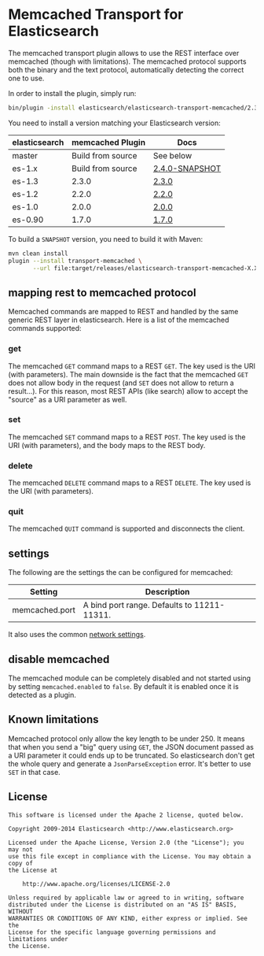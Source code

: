 Memcached Transport for Elasticsearch
==================================

The memcached transport plugin allows to use the REST interface over memcached (though with limitations).
The memcached protocol supports both the binary and the text protocol, automatically detecting the correct one to use.

In order to install the plugin, simply run: 

```sh
bin/plugin -install elasticsearch/elasticsearch-transport-memcached/2.3.0
```

You need to install a version matching your Elasticsearch version:

| elasticsearch |   memcached Plugin    |   Docs     |  
|---------------|-----------------------|------------|
| master        |  Build from source    | See below  |
| es-1.x        |  Build from source    | [2.4.0-SNAPSHOT](https://github.com/elasticsearch/elasticsearch-transport-memcached/tree/es-1.x/#version-240-snapshot-for-elasticsearch-1x)  |
| es-1.3        |  2.3.0                | [2.3.0](https://github.com/elasticsearch/elasticsearch-transport-memcached/tree/v2.3.0/#memcached-transport-for-elasticsearch)  |
| es-1.2        |  2.2.0                | [2.2.0](https://github.com/elasticsearch/elasticsearch-transport-memcached/tree/v2.2.0/#memcached-transport-for-elasticsearch)  |
| es-1.0        |  2.0.0                | [2.0.0](https://github.com/elasticsearch/elasticsearch-transport-memcached/tree/v2.0.0/#memcached-transport-for-elasticsearch)  |
| es-0.90       |  1.7.0                | [1.7.0](https://github.com/elasticsearch/elasticsearch-transport-memcached/tree/v1.7.0/#memcached-transport-for-elasticsearch)  |

To build a `SNAPSHOT` version, you need to build it with Maven:

```bash
mvn clean install
plugin --install transport-memcached \
       --url file:target/releases/elasticsearch-transport-memcached-X.X.X-SNAPSHOT.zip
```


## mapping rest to memcached protocol

Memcached commands are mapped to REST and handled by the same generic REST layer in elasticsearch. Here is a list of the 
memcached commands supported:

### get

The memcached `GET` command maps to a REST `GET`. The key used is the URI (with parameters). The main downside is the 
fact that the memcached `GET` does not allow body in the request (and `SET` does not allow to return a result...). 
For this reason, most REST APIs (like search) allow to accept the "source" as a URI parameter as well.

### set

The memcached `SET` command maps to a REST `POST`. The key used is the URI (with parameters), and the body maps to the REST body.

### delete

The memcached `DELETE` command maps to a REST `DELETE`. The key used is the URI (with parameters).

### quit

The memcached `QUIT` command is supported and disconnects the client.

## settings

The following are the settings the can be configured for memcached:


|       Setting      |                        Description                                 |
|--------------------|--------------------------------------------------------------------|
| memcached.port     | A bind port range. Defaults to 11211-11311.                        |

It also uses the common [network settings](http://www.elasticsearch.org/guide/en/elasticsearch/reference/master/modules-network.html).

## disable memcached

The memcached module can be completely disabled and not started using by setting `memcached.enabled` to `false`.
By default it is enabled once it is detected as a plugin.

## Known limitations

Memcached protocol only allow the key length to be under 250. It means that when you send a "big" query using `GET`,
the JSON document passed as a URI parameter it could ends up to be truncated.
So elasticsearch don't get the whole query and generate a `JsonParseException` error.
It's better to use `SET` in that case.

License
-------

    This software is licensed under the Apache 2 license, quoted below.

    Copyright 2009-2014 Elasticsearch <http://www.elasticsearch.org>

    Licensed under the Apache License, Version 2.0 (the "License"); you may not
    use this file except in compliance with the License. You may obtain a copy of
    the License at

        http://www.apache.org/licenses/LICENSE-2.0

    Unless required by applicable law or agreed to in writing, software
    distributed under the License is distributed on an "AS IS" BASIS, WITHOUT
    WARRANTIES OR CONDITIONS OF ANY KIND, either express or implied. See the
    License for the specific language governing permissions and limitations under
    the License.

